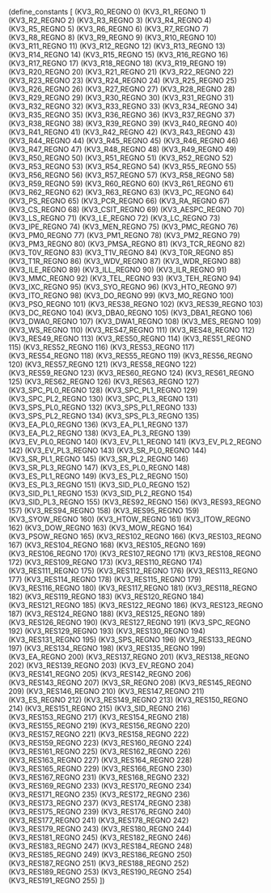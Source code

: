 (define_constants [
  (KV3_R0_REGNO 0)
  (KV3_R1_REGNO 1)
  (KV3_R2_REGNO 2)
  (KV3_R3_REGNO 3)
  (KV3_R4_REGNO 4)
  (KV3_R5_REGNO 5)
  (KV3_R6_REGNO 6)
  (KV3_R7_REGNO 7)
  (KV3_R8_REGNO 8)
  (KV3_R9_REGNO 9)
  (KV3_R10_REGNO 10)
  (KV3_R11_REGNO 11)
  (KV3_R12_REGNO 12)
  (KV3_R13_REGNO 13)
  (KV3_R14_REGNO 14)
  (KV3_R15_REGNO 15)
  (KV3_R16_REGNO 16)
  (KV3_R17_REGNO 17)
  (KV3_R18_REGNO 18)
  (KV3_R19_REGNO 19)
  (KV3_R20_REGNO 20)
  (KV3_R21_REGNO 21)
  (KV3_R22_REGNO 22)
  (KV3_R23_REGNO 23)
  (KV3_R24_REGNO 24)
  (KV3_R25_REGNO 25)
  (KV3_R26_REGNO 26)
  (KV3_R27_REGNO 27)
  (KV3_R28_REGNO 28)
  (KV3_R29_REGNO 29)
  (KV3_R30_REGNO 30)
  (KV3_R31_REGNO 31)
  (KV3_R32_REGNO 32)
  (KV3_R33_REGNO 33)
  (KV3_R34_REGNO 34)
  (KV3_R35_REGNO 35)
  (KV3_R36_REGNO 36)
  (KV3_R37_REGNO 37)
  (KV3_R38_REGNO 38)
  (KV3_R39_REGNO 39)
  (KV3_R40_REGNO 40)
  (KV3_R41_REGNO 41)
  (KV3_R42_REGNO 42)
  (KV3_R43_REGNO 43)
  (KV3_R44_REGNO 44)
  (KV3_R45_REGNO 45)
  (KV3_R46_REGNO 46)
  (KV3_R47_REGNO 47)
  (KV3_R48_REGNO 48)
  (KV3_R49_REGNO 49)
  (KV3_R50_REGNO 50)
  (KV3_R51_REGNO 51)
  (KV3_R52_REGNO 52)
  (KV3_R53_REGNO 53)
  (KV3_R54_REGNO 54)
  (KV3_R55_REGNO 55)
  (KV3_R56_REGNO 56)
  (KV3_R57_REGNO 57)
  (KV3_R58_REGNO 58)
  (KV3_R59_REGNO 59)
  (KV3_R60_REGNO 60)
  (KV3_R61_REGNO 61)
  (KV3_R62_REGNO 62)
  (KV3_R63_REGNO 63)
  (KV3_PC_REGNO 64)
  (KV3_PS_REGNO 65)
  (KV3_PCR_REGNO 66)
  (KV3_RA_REGNO 67)
  (KV3_CS_REGNO 68)
  (KV3_CSIT_REGNO 69)
  (KV3_AESPC_REGNO 70)
  (KV3_LS_REGNO 71)
  (KV3_LE_REGNO 72)
  (KV3_LC_REGNO 73)
  (KV3_IPE_REGNO 74)
  (KV3_MEN_REGNO 75)
  (KV3_PMC_REGNO 76)
  (KV3_PM0_REGNO 77)
  (KV3_PM1_REGNO 78)
  (KV3_PM2_REGNO 79)
  (KV3_PM3_REGNO 80)
  (KV3_PMSA_REGNO 81)
  (KV3_TCR_REGNO 82)
  (KV3_T0V_REGNO 83)
  (KV3_T1V_REGNO 84)
  (KV3_T0R_REGNO 85)
  (KV3_T1R_REGNO 86)
  (KV3_WDV_REGNO 87)
  (KV3_WDR_REGNO 88)
  (KV3_ILE_REGNO 89)
  (KV3_ILL_REGNO 90)
  (KV3_ILR_REGNO 91)
  (KV3_MMC_REGNO 92)
  (KV3_TEL_REGNO 93)
  (KV3_TEH_REGNO 94)
  (KV3_IXC_REGNO 95)
  (KV3_SYO_REGNO 96)
  (KV3_HTO_REGNO 97)
  (KV3_ITO_REGNO 98)
  (KV3_DO_REGNO 99)
  (KV3_MO_REGNO 100)
  (KV3_PSO_REGNO 101)
  (KV3_RES38_REGNO 102)
  (KV3_RES39_REGNO 103)
  (KV3_DC_REGNO 104)
  (KV3_DBA0_REGNO 105)
  (KV3_DBA1_REGNO 106)
  (KV3_DWA0_REGNO 107)
  (KV3_DWA1_REGNO 108)
  (KV3_MES_REGNO 109)
  (KV3_WS_REGNO 110)
  (KV3_RES47_REGNO 111)
  (KV3_RES48_REGNO 112)
  (KV3_RES49_REGNO 113)
  (KV3_RES50_REGNO 114)
  (KV3_RES51_REGNO 115)
  (KV3_RES52_REGNO 116)
  (KV3_RES53_REGNO 117)
  (KV3_RES54_REGNO 118)
  (KV3_RES55_REGNO 119)
  (KV3_RES56_REGNO 120)
  (KV3_RES57_REGNO 121)
  (KV3_RES58_REGNO 122)
  (KV3_RES59_REGNO 123)
  (KV3_RES60_REGNO 124)
  (KV3_RES61_REGNO 125)
  (KV3_RES62_REGNO 126)
  (KV3_RES63_REGNO 127)
  (KV3_SPC_PL0_REGNO 128)
  (KV3_SPC_PL1_REGNO 129)
  (KV3_SPC_PL2_REGNO 130)
  (KV3_SPC_PL3_REGNO 131)
  (KV3_SPS_PL0_REGNO 132)
  (KV3_SPS_PL1_REGNO 133)
  (KV3_SPS_PL2_REGNO 134)
  (KV3_SPS_PL3_REGNO 135)
  (KV3_EA_PL0_REGNO 136)
  (KV3_EA_PL1_REGNO 137)
  (KV3_EA_PL2_REGNO 138)
  (KV3_EA_PL3_REGNO 139)
  (KV3_EV_PL0_REGNO 140)
  (KV3_EV_PL1_REGNO 141)
  (KV3_EV_PL2_REGNO 142)
  (KV3_EV_PL3_REGNO 143)
  (KV3_SR_PL0_REGNO 144)
  (KV3_SR_PL1_REGNO 145)
  (KV3_SR_PL2_REGNO 146)
  (KV3_SR_PL3_REGNO 147)
  (KV3_ES_PL0_REGNO 148)
  (KV3_ES_PL1_REGNO 149)
  (KV3_ES_PL2_REGNO 150)
  (KV3_ES_PL3_REGNO 151)
  (KV3_SID_PL0_REGNO 152)
  (KV3_SID_PL1_REGNO 153)
  (KV3_SID_PL2_REGNO 154)
  (KV3_SID_PL3_REGNO 155)
  (KV3_RES92_REGNO 156)
  (KV3_RES93_REGNO 157)
  (KV3_RES94_REGNO 158)
  (KV3_RES95_REGNO 159)
  (KV3_SYOW_REGNO 160)
  (KV3_HTOW_REGNO 161)
  (KV3_ITOW_REGNO 162)
  (KV3_DOW_REGNO 163)
  (KV3_MOW_REGNO 164)
  (KV3_PSOW_REGNO 165)
  (KV3_RES102_REGNO 166)
  (KV3_RES103_REGNO 167)
  (KV3_RES104_REGNO 168)
  (KV3_RES105_REGNO 169)
  (KV3_RES106_REGNO 170)
  (KV3_RES107_REGNO 171)
  (KV3_RES108_REGNO 172)
  (KV3_RES109_REGNO 173)
  (KV3_RES110_REGNO 174)
  (KV3_RES111_REGNO 175)
  (KV3_RES112_REGNO 176)
  (KV3_RES113_REGNO 177)
  (KV3_RES114_REGNO 178)
  (KV3_RES115_REGNO 179)
  (KV3_RES116_REGNO 180)
  (KV3_RES117_REGNO 181)
  (KV3_RES118_REGNO 182)
  (KV3_RES119_REGNO 183)
  (KV3_RES120_REGNO 184)
  (KV3_RES121_REGNO 185)
  (KV3_RES122_REGNO 186)
  (KV3_RES123_REGNO 187)
  (KV3_RES124_REGNO 188)
  (KV3_RES125_REGNO 189)
  (KV3_RES126_REGNO 190)
  (KV3_RES127_REGNO 191)
  (KV3_SPC_REGNO 192)
  (KV3_RES129_REGNO 193)
  (KV3_RES130_REGNO 194)
  (KV3_RES131_REGNO 195)
  (KV3_SPS_REGNO 196)
  (KV3_RES133_REGNO 197)
  (KV3_RES134_REGNO 198)
  (KV3_RES135_REGNO 199)
  (KV3_EA_REGNO 200)
  (KV3_RES137_REGNO 201)
  (KV3_RES138_REGNO 202)
  (KV3_RES139_REGNO 203)
  (KV3_EV_REGNO 204)
  (KV3_RES141_REGNO 205)
  (KV3_RES142_REGNO 206)
  (KV3_RES143_REGNO 207)
  (KV3_SR_REGNO 208)
  (KV3_RES145_REGNO 209)
  (KV3_RES146_REGNO 210)
  (KV3_RES147_REGNO 211)
  (KV3_ES_REGNO 212)
  (KV3_RES149_REGNO 213)
  (KV3_RES150_REGNO 214)
  (KV3_RES151_REGNO 215)
  (KV3_SID_REGNO 216)
  (KV3_RES153_REGNO 217)
  (KV3_RES154_REGNO 218)
  (KV3_RES155_REGNO 219)
  (KV3_RES156_REGNO 220)
  (KV3_RES157_REGNO 221)
  (KV3_RES158_REGNO 222)
  (KV3_RES159_REGNO 223)
  (KV3_RES160_REGNO 224)
  (KV3_RES161_REGNO 225)
  (KV3_RES162_REGNO 226)
  (KV3_RES163_REGNO 227)
  (KV3_RES164_REGNO 228)
  (KV3_RES165_REGNO 229)
  (KV3_RES166_REGNO 230)
  (KV3_RES167_REGNO 231)
  (KV3_RES168_REGNO 232)
  (KV3_RES169_REGNO 233)
  (KV3_RES170_REGNO 234)
  (KV3_RES171_REGNO 235)
  (KV3_RES172_REGNO 236)
  (KV3_RES173_REGNO 237)
  (KV3_RES174_REGNO 238)
  (KV3_RES175_REGNO 239)
  (KV3_RES176_REGNO 240)
  (KV3_RES177_REGNO 241)
  (KV3_RES178_REGNO 242)
  (KV3_RES179_REGNO 243)
  (KV3_RES180_REGNO 244)
  (KV3_RES181_REGNO 245)
  (KV3_RES182_REGNO 246)
  (KV3_RES183_REGNO 247)
  (KV3_RES184_REGNO 248)
  (KV3_RES185_REGNO 249)
  (KV3_RES186_REGNO 250)
  (KV3_RES187_REGNO 251)
  (KV3_RES188_REGNO 252)
  (KV3_RES189_REGNO 253)
  (KV3_RES190_REGNO 254)
  (KV3_RES191_REGNO 255)
])
